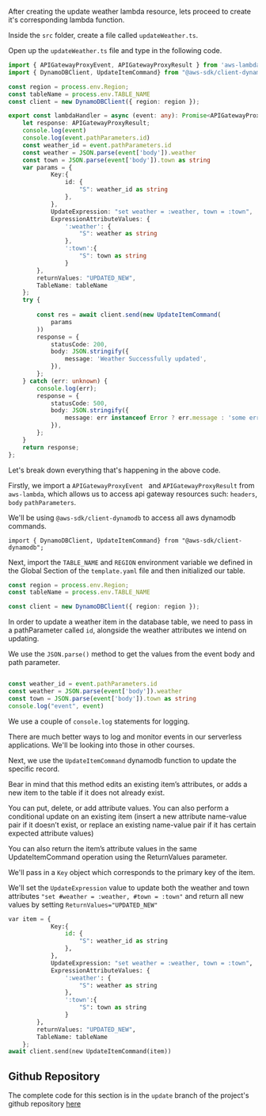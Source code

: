 After creating the update weather lambda resource, lets proceed to create it's corresponding lambda function.

Inside the `src` folder, create a file called `updateWeather.ts`.

Open up the `updateWeather.ts` file and type in the following code.


```ts
import { APIGatewayProxyEvent, APIGatewayProxyResult } from 'aws-lambda';
import { DynamoDBClient, UpdateItemCommand} from "@aws-sdk/client-dynamodb";

const region = process.env.Region;
const tableName = process.env.TABLE_NAME
const client = new DynamoDBClient({ region: region });

export const lambdaHandler = async (event: any): Promise<APIGatewayProxyResult> => {
    let response: APIGatewayProxyResult;
    console.log(event)
    console.log(event.pathParameters.id)
    const weather_id = event.pathParameters.id
    const weather = JSON.parse(event['body']).weather
    const town = JSON.parse(event['body']).town as string
    var params = {
            Key:{
                id: {
                    "S": weather_id as string
                },
            },
            UpdateExpression: "set weather = :weather, town = :town",
            ExpressionAttributeValues: {
                ':weather': {
                    "S": weather as string
                },
                ':town':{
                    "S": town as string
                }
        },
        returnValues: "UPDATED_NEW",
        TableName: tableName
    };
    try {
        
        const res = await client.send(new UpdateItemCommand(
            params
        )) 
        response = {
            statusCode: 200,
            body: JSON.stringify({
                message: 'Weather Successfully updated',
            }),
        };
    } catch (err: unknown) {
        console.log(err);
        response = {
            statusCode: 500,
            body: JSON.stringify({
                message: err instanceof Error ? err.message : 'some error happened',
            }),
        };
    }
    return response;
};
```
Let's break down everything that's happening in the above code.

Firstly, we import a `APIGatewayProxyEvent `  and `APIGatewayProxyResult` from `aws-lambda`, which allows us to access api gateway resources such: `headers`, `body` `pathParameters`. 

We'll be using `@aws-sdk/client-dynamodb` to access all aws dynamodb commands.

`import { DynamoDBClient, UpdateItemCommand} from "@aws-sdk/client-dynamodb";`

Next, import the `TABLE_NAME` and `REGION` environment variable we defined in 
the Global Section of the `template.yaml` file and then initialized our table.

```ts 
const region = process.env.Region;
const tableName = process.env.TABLE_NAME

const client = new DynamoDBClient({ region: region });
```
In order to update a weather item in the database table, we need to pass in a pathParameter called `id`, alongside
the weather attributes we intend on updating.

We use the `JSON.parse()` method to get the values from the event body and path parameter.

```ts

const weather_id = event.pathParameters.id
const weather = JSON.parse(event['body']).weather
const town = JSON.parse(event['body']).town as string
console.log("event", event)
```
We use a couple of `console.log` statements for logging.

There are much better ways to log and monitor events in our serverless applications. We'll be looking into those in 
other courses.

Next, we use the `UpdateItemCommand` dynamodb function to update the specific record. 

Bear in mind that this method edits an existing item’s attributes, or adds a new item to the table if it does not already exist.

You can put, delete, or add attribute values. You can also perform a conditional update on an existing item (insert a new attribute name-value pair if it doesn’t exist, or replace an existing name-value pair if it has certain expected attribute values)

You can also return the item’s attribute values in the same UpdateItemCommand operation using the ReturnValues parameter.

We'll pass in a `Key` object which corresponds to the primary key of the item.

We'll set the `UpdateExpression` value to update both the weather and town attributes `"set #weather = :weather, #town = :town"` and return all new values by setting `ReturnValues="UPDATED_NEW"`



```python
var item = {
            Key:{
                id: {
                    "S": weather_id as string
                },
            },
            UpdateExpression: "set weather = :weather, town = :town",
            ExpressionAttributeValues: {
                ':weather': {
                    "S": weather as string
                },
                ':town':{
                    "S": town as string
                }
        },
        returnValues: "UPDATED_NEW",
        TableName: tableName
    };
await client.send(new UpdateItemCommand(item)) 
```


## Github Repository

The complete code for this section is in the `update` branch of the project's github repository [here](https://github.com/EducloudHQ/rest_with_sam_typescript/tree/update)